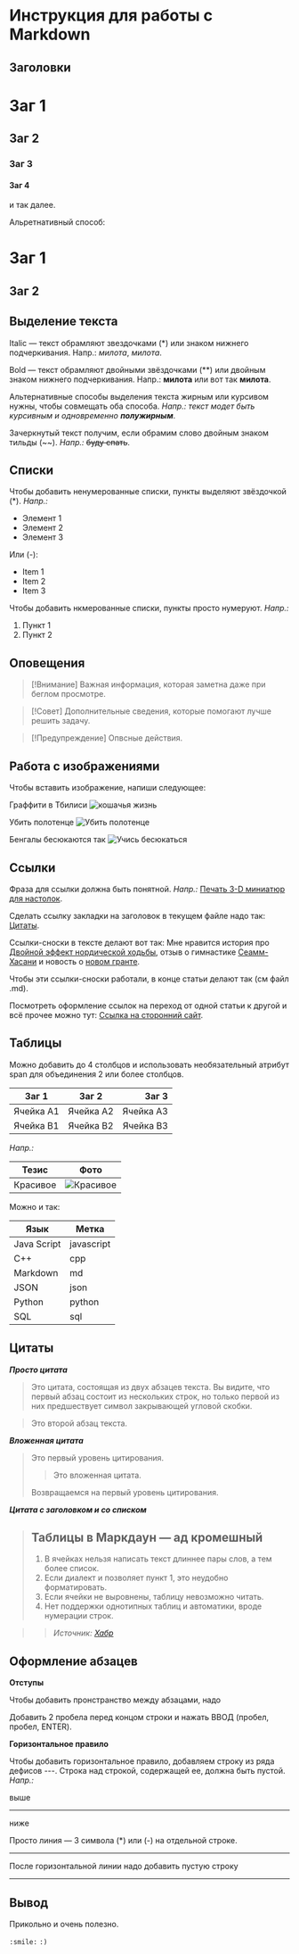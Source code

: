 # Инструкция для работы с Markdown

## Заголовки

# Заг 1
## Заг 2
### 3аг 3
#### Заг 4

и так далее.

Альретнативный способ:

Заг 1
======

Заг 2
-------



## Выделение текста

Italic — текст обрамляют звездочками (*) или знаком нижнего подчеркивания. Напр.: *милота*, _милота_.

Bold — текст обрамляют двойными звёздочками (**) или двойным знаком нижнего подчеркивания. Напр.: **милота** или вот так __милота__.

Альтернативные способы выделения текста жирным или курсивом нужны, чтобы совмещать оба способа. _Напр.:_ _текст модет быть курсивным и одновременно **полужирным**_.

Зачеркнутый текст получим, если обрамим слово двойным знаком тильды (~~). *Напр.:* ~~буду спать~~.

## Списки

Чтобы добавить ненумерованные списки, пункты выделяют звёздочкой (*). *Напр.:*
* Элемент 1
* Элемент 2
* Элемент 3

Или (-):

- Item 1
- Item 2
- Item 3

Чтобы добавить нкмерованные списки, пункты просто нумеруют. *Напр.:*

1. Пункт 1
2. Пункт 2

## Оповещения

> [!Внимание]
> Важная информация, которая заметна даже при беглом просмотре.

> [!Совет]
> Дополнительные сведения, которые помогают лучше решить задачу.

> [!Предупреждение]
> Опвсные действия.

## Работа с изображениями

Чтобы вставить изображение, напиши следующее:

Граффити в Тбилиси
![кошачья жизнь](cats_life.jpg)


Убить полотенце ![Убить полотенце](image_1.JPG)


Бенгалы бесюкаются так ![Учись бесюкаться](image_2.JPG)


## Ссылки

Фраза для ссылки должна быть понятной. *Напр.:* [Печать 3-D миниатюр для настолок](https://vk.com/tesseract_prints).

Сделать ссылку закладки на заголовок в текущем файле надо так:
[Цитаты](#цитаты).

Ссылки-сноски в тексте делают вот так:
Мне нравится история про [Двойной эффект нордической ходьбы][1], отзыв о гимнастике [Сеамм-Хасани][2] и новость о [новом гранте][3].

Чтобы эти ссылки-сноски работали, в конце статьи делают так (см файл .md).
<!--Reference links in article-->
[1]: https://podarizdorovie.ru/2020/12/14/двойной-эффект-нордической-ходьбы/
[2]: https://podarizdorovie.ru/2020/05/29/гимнастика-сеамм-хасани-научила/
[3]: https://podarizdorovie.ru/2022/06/15/как-помочь-пенсионерам-бесплатно-сох/

Посмотреть оформление ссылок на переход от одной статьи к другой и всё прочее можно тут: [Ссылка на сторонний сайт](https://docs.microsoft.com/ru-ru/contribute/how-to-write-links).

## Таблицы

Можно добавить до 4 столбцов и использовать необязательный атрибут span для объединения 2 или более столбцов.

| Заг 1 | Заг 2 | Заг 3 |  
|-----------|:-----------:|-----------:|  
| Ячейка A1 | Ячейка A2 | Ячейка A3 |  
| Ячейка B1 | Ячейка B2 | Ячейка B3 |


_Напр.:_

| Тезис | Фото | 
|-----------|:-----------:|  
| Красивое | ![Красивое](Pompadur.jpg) |


Можно и так:

|Язык | Метка|
|-----|------|
| Java Script | javascript |
| C++ |cpp|
|Markdown|md|
|JSON|json|
|Python|python|
|SQL|sql|


## Цитаты
_**Просто цитата**_

> Это цитата, состоящая из двух абзацев текста. Вы видите, что первый
абзац состоит из нескольких строк, но только первой из них предшествует
символ закрывающей угловой скобки.

> Это второй абзац текста.

_**Вложенная цитата**_

> Это первый уровень цитирования.
>
> > Это вложенная цитата.
>
> Возвращаемся на первый уровень цитирования.

_**Цитата с заголовком и со списком**_
> ## Таблицы в Маркдаун — ад кромешный
>
> 1. В ячейках нельзя написать текст длиннее пары слов, а тем более список.
> 2. Если диалект и позволяет пункт 1, это неудобно форматировать.
> 3. Если ячейки не выровнены, таблицу невозможно читать.
> 4. Нет поддержки однотипных таблиц и автоматики, вроде нумерации строк.

>> *Источник: [Хабр](https://habr.com/ru/post/474826/?ysclid=l610i855g898396003)*

## Оформление абзацев

__Отступы__

Чтобы добавить пронстранство между абзацами, надо  

Добавить 2 пробела перед концом строки и нажать ВВОД (пробел, пробел, ENTER).

__Горизонтальное правило__

Чтобы добавить горизонтальное правило, добавляем строку из ряда дефисов ---. Строка над строкой, содержащей ее, должна быть пустой. _Напр.:_

выше

------
ниже

Просто линия — 3 символа (*) или (-) на отдельной строке.

***

После горизонтальной линии надо добавить пустую строку

---

## Вывод
Прикольно и очень полезно.

`:smile:` `:)`



